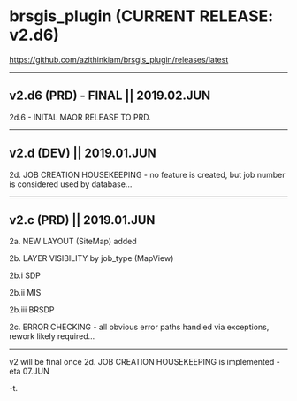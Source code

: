 # brsgis_plugin (CURRENT RELEASE: v2.d6)

https://github.com/azithinkiam/brsgis_plugin/releases/latest

--------
v2.d6 (PRD) - FINAL || 2019.02.JUN
--------

2d.6 - INITAL MAOR RELEASE TO PRD.

--------
v2.d (DEV) || 2019.01.JUN
--------

2d. JOB CREATION HOUSEKEEPING - no feature is created, but job number is considered used by database...

--------
v2.c (PRD) || 2019.01.JUN
--------

2a. NEW LAYOUT (SiteMap) added

2b. LAYER VISIBILITY by job_type (MapView)

2b.i   SDP

2b.ii  MIS

2b.iii BRSDP

2c. ERROR CHECKING - all obvious error paths handled via exceptions, rework likely required...

--------

v2 will be final once 2d. JOB CREATION HOUSEKEEPING is implemented - eta 07.JUN

-t.
